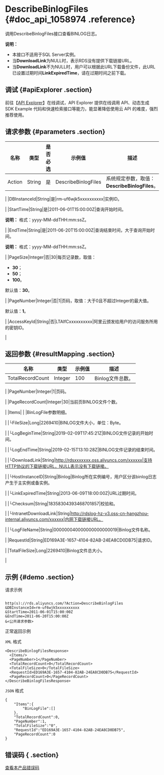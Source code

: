 # DescribeBinlogFiles {#doc_api_1058974 .reference}

调用DescribeBinlogFiles接口查看BINLOG日志。

**说明：** 

-   本接口不适用于SQL Server实例。
-   当**DownloadLink**为NULL时，表示RDS没有提供下载链接URL。
-   当**DownloadLink**不为NULL时，用户可以根据此URL下载备份文件，此URL已设置过期时间**LinkExpiredTime**，请在过期时间之前下载。

## 调试 {#apiExplorer .section}

前往【[API Explorer](https://api.aliyun.com/#product=Rds&api=DescribeBinlogFiles)】在线调试，API Explorer 提供在线调用 API、动态生成 SDK Example 代码和快速检索接口等能力，能显著降低使用云 API 的难度，强烈推荐使用。

## 请求参数 {#parameters .section}

|名称|类型|是否必选|示例值|描述|
|--|--|----|---|--|
|Action|String|是|DescribeBinlogFiles|系统规定参数，取值：**DescribeBinlogFiles**。

 |
|DBInstanceId|String|是|rm-uf6wjk5xxxxxxxxxx|实例ID。

 |
|StartTime|String|是|2011-06-01T15:00:00Z|查询开始时间。

 **说明：** 格式：yyyy-MM-ddTHH:mm:ssZ。

 |
|EndTime|String|是|2011-06-20T15:00:00Z|查询结束时间，大于查询开始时间。

 **说明：** 格式：yyyy-MM-ddTHH:mm:ssZ。

 |
|PageSize|Integer|否|30|每页记录数，取值：

 -   **30**；
-   **50**；
-   **100**。

 默认值：**30**。

 |
|PageNumber|Integer|否|1|页码，取值：大于0且不超过Integer的最大值。

 默认值：**1**。

 |
|AccessKeyId|String|否|LTAIfCxxxxxxxxxx|阿里云颁发给用户的访问服务所用的密钥ID。

 |

## 返回参数 {#resultMapping .section}

|名称|类型|示例值|描述|
|--|--|---|--|
|TotalRecordCount|Integer|100|Binlog文件总数。

 |
|PageNumber|Integer|1|页码。

 |
|PageRecordCount|Integer|30|当前页BINLOG文件个数。

 |
|Items| | |BinLogFile参数明细。

 |
|└FileSize|Long|2269410|BINLOG文件大小，单位：Byte。

 |
|└LogBeginTime|String|2019-02-09T17:45:21Z|BINLOG文件记录的开始时间。

 |
|└LogEndTime|String|2019-02-15T13:10:28Z|BINLOG文件记录的结束时间。

 |
|└DownloadLink|String|http://rdsxxxxxxx.oss.aliyuncs.com/xxxxxx|支持HTTP协议的下载链接URL，NULL表示没有下载链接。

 |
|└HostInstanceID|String|Binlog|Binlog所在实例编号，用户区分该binlog日志产生于主实例或备实例。

 |
|└LinkExpiredTime|String|2013-06-09T18:00:00Z|URL过期时间。

 |
|└Checksum|String|18358304393468701857|校验和。

 |
|└IntranetDownloadLink|String|http://rdslog-hz-v3.oss-cn-hangzhou-internal.aliyuncs.com/xxxxxx|内网下载链接URL。

 |
|└LogFileName|String|000000040000000000000019|Binlog文件名称。

 |
|RequestId|String|ED169A3E-1657-4104-82AB-24EA8CD0DB75|请求ID。

 |
|TotalFileSize|Long|2269410|Binlog文件总大小。

 |

## 示例 {#demo .section}

请求示例

``` {#request_demo}

http(s)://rds.aliyuncs.com/?Action=DescribeBinlogFiles
&DBInstanceId=rm-uf6wjk5xxxxxxxxxx
&StartTime=2011-06-01T15:00:00Z
&EndTime=2011-06-20T15:00:00Z
&<公共请求参数>

```

正常返回示例

`XML` 格式

``` {#xml_return_success_demo}
<DescribeBinlogFilesResponse>
  <Items/>
  <PageNumber>1</PageNumber>
  <TotalRecordCount>0</TotalRecordCount>
  <TotalFileSize>0</TotalFileSize>
  <RequestId>ED169A3E-1657-4104-82AB-24EA8CD0DB75</RequestId>
  <PageRecordCount>0</PageRecordCount>
</DescribeBinlogFilesResponse>

```

`JSON` 格式

``` {#json_return_success_demo}
{
	"Items":{
		"BinLogFile":[]
	},
	"TotalRecordCount":0,
	"PageNumber":1,
	"TotalFileSize":"0",
	"RequestId":"ED169A3E-1657-4104-82AB-24EA8CD0DB75",
	"PageRecordCount":0
}
```

## 错误码 { .section}

[查看本产品错误码](https://error-center.aliyun.com/status/product/Rds)

